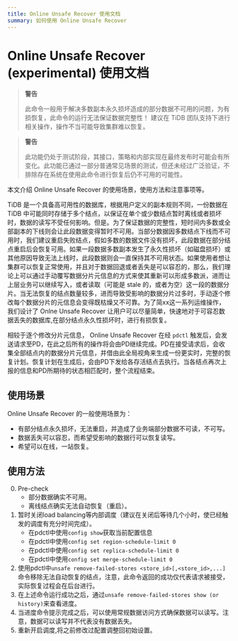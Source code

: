 ```yaml
---
title: Online Unsafe Recover 使用文档
summary: 如何使用 Online Unsafe Recover
---
```


# Online Unsafe Recover (experimental) 使用文档

> **警告**
>
> 此命令一般用于解决多数副本永久损坏造成的部分数据不可用的问题，为有损恢复，此命令的运行无法保证数据完整性！
> 建议在 TiDB 团队支持下进行相关操作，操作不当可能导致集群难以恢复。

> **警告**
>
> 此功能仍处于测试阶段，其接口，策略和内部实现在最终发布时可能会有所变化。此功能已通过一部分普通常见场景的测试，但还未经过广泛验证，不排除存在系统在使用此命令进行恢复后仍不可用的可能性。

本文介绍 Online Unsafe Recover 的使用场景，使用方法和注意事项等。

TiDB 是一个具备高可用性的数据库，根据用户定义的副本规则不同，一份数据在 TiDB 中可能同时存储于多个结点，以保证在单个或少数结点暂时离线或者损坏时，数据的读写不受任何影响。但是。为了保证数据的完整性，短时间内多数或全部副本的下线则会让此段数据变得暂时不可用。当部分数据因多数结点下线而不可用时，我们建议重启失败结点，假如多数的数据文件没有损坏，此段数据在部分结点重启后会恢复可用。如果一段数据多数副本发生了永久性损坏（如磁盘损坏）或其他原因导致无法上线时，此段数据则会一直保持其不可用状态。如果使用者想让集群可以恢复正常使用，并且对于数据回退或者丢失是可以容忍的，那么，我们理论上可以通过手动覆写数据分片元信息的方式来使其重新可以形成多数派，进而让上层业务可以继续写入，或者读取（可能是 stale 的，或者为空）这一段的数据分片。当无法恢复的结点数量较多，进而导致受影响的数据分片过多时，手动逐个修改每个数据分片的元信息会变得既枯燥又不可靠。为了简xx这一系列运维操作，我们设计了 Onlne Unsafe Recover 让用户可以尽量简单，快速地对于可容忍数据丢失的数据库,在部分结点永久性损坏时，进行有损恢复。

相较于逐个修改分片元信息， Online Unsafe Recover 在经 `pdctl` 触发后，会发送请求至PD，在此之后所有的操作将会由PD继续完成。PD在接受请求后，会收集全部结点内的数据分片元信息，并借由此全局视角来生成一份更实时，完整的恢复计划。恢复计划在生成后，会由PD下发给各存活结点去执行。当各结点再次上报的信息和PD所期待的状态相匹配时，整个流程结束。

## 使用场景

Online Unsafe Recover 的一般使用场景为：
* 有部分结点永久损坏，无法重启，并造成了业务端部分数据不可读，不可写。
* 数据丢失可以容忍，而希望受影响的数据行可以恢复读写。
* 希望可以在线，一站恢复。

## 使用方法

0. Pre-check
    * 部分数据确实不可用。
    * 离线结点确实无法自动恢复（重启）。
1. 暂时关闭load balancing等内部调度（建议在关闭后等待几个小时，使已经触发的调度有充分时间完成）。
    * 在pdctl中使用`config show`获取当前配置信息
    * 在pdctl中使用`config set region-schedule-limit 0`
    * 在pdctl中使用`config set replica-schedule-limit 0`
    * 在pdctl中使用`config set merge-schedule-limit 0`
2. 使用pdctl中`unsafe remove-failed-stores <store_id>[,<store_id>,...]`命令移除无法自动恢复的结点，注意，此命令返回的成功仅代表请求被接受，实际恢复过程会在后台进行。
3. 在上述命令运行成功之后，通过`unsafe remove-failed-stores show (or history)`来查看进度。
4. 当进度命令提示完成之后，可以使用常规数据访问方式确保数据可以读写。注意，数据可以读写并不代表没有数据丢失。
5. 重新开启调度,将之前修改过配置调整回初始设置。